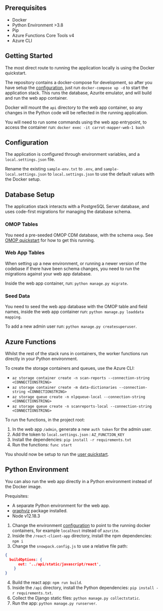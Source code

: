 ## Prerequisites

- Docker
- Python Environment >3.8
- Pip
- Azure Functions Core Tools v4
- Azure CLI

## Getting Started

The most direct route to running the application locally is using the Docker quickstart.

The repository contains a docker-compose for development, so after you have setup the [configuration](#configuration), just run `docker-compose up -d` to start the application stack. This runs the database, Azurite emulator, and will build and run the web app container.

Docker will mount the `api` directory to the web app container, so any changes in the Python code will be reflected in the running application.

You will need to run some commands using the web app entrypoint, to access the container run: `docker exec -it carrot-mapper-web-1 bash`

## Configuration

The application is configured through environment variables, and a `local.settings.json` file.

Rename the existing `sample-env.txt` to `.env`, and `sample-local.settings.json` to `local.settings.json` to use the default values with the Docker setup.

## Database Setup

The application stack interacts with a PostgreSQL Server database, and uses code-first migrations for managing the database schema.

### OMOP Tables

You need a pre-seeded OMOP CDM database, with the schema `omop`. See [OMOP quickstart](../quickstart-omop) for how to get this running.

### Web App Tables

When setting up a new environment, or running a newer version of the codebase if there have been schema changes, you need to run the migrations against your web app database.

Inside the web app container, run: `python manage.py migrate`.

### Seed Data

You need to seed the web app database with the OMOP table and field names, inside the web app container run: `python manage.py loaddata mapping`.  

To add a new admin user run: `python manage.py createsuperuser`.

## Azure Functions

Whilst the rest of the stack runs in containers, the worker functions run directly in your Python environment.

To create the storage containers and queues, use the Azure CLI:

- `az storage container create -n scan-reports --connection-string <CONNECTIONSTRING>`
- `az storage container create -m data-dictionaries --connection-string <CONNECTIONSTRING>`
- `az storage queue create -n nlpqueue-local --connection-string <CONNECTIONSTRING>`
- `az storage queue create -n scanreports-local --connection-string <CONNECTIONSTRING>`

To run the functions, in the project root:

1. In the web app `/admin`, generate a new `auth token` for the admin user.
2. Add the token to `local.settings.json` : `AZ_FUNCTION_KEY`
3. Install the dependencies: `pip install -r requirements.txt`
4. Run the functions: `func start`

You should now be setup to run the [user quickstart](../quickstart).

## Python Environment

You can also run the web app directly in a Python environment instead of the Docker image.

Prequisites:

- A separate Python environment for the web app.
- [graphviz](https://graphviz.org/download/) package installed.
- Node v12.18.3

1. Change the environment [configuration](#configuration) to point to the running docker containers, for example `localhost` instead of `azurite`.
2. Inside the `/react-client-app` directory, install the npm dependencies: `npm i`
3. Change the `snowpack.config.js` to use a relative file path:
```json
{
  buildOptions: {
      out: '../api/static/javascript/react',
    }
}
```
4. Build the react app: `npm run build`.
5. Inside the `/api` directory, install the Python dependencies: `pip install -r requirements.txt`.
6. Collect the Django static files: `python manage.py collectstatic`.
7. Run the app: `python manage.py runserver`.

